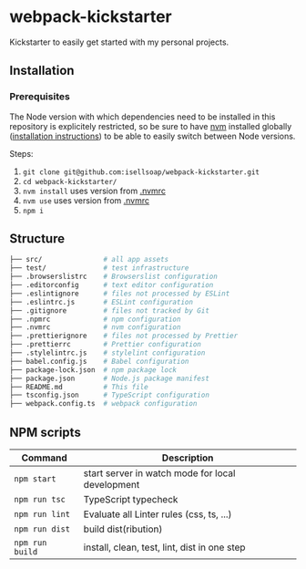 # webpack-kickstarter

Kickstarter to easily get started with my personal projects.

## Installation

### Prerequisites

The Node version with which dependencies need to be installed in this repository is explicitely restricted, so be sure to have [nvm](https://github.com/creationix/nvm) installed globally ([installation instructions](https://github.com/creationix/nvm#install--update-script)) to be able to easily switch between Node versions.

Steps:

1. `git clone git@github.com:isellsoap/webpack-kickstarter.git`
2. `cd webpack-kickstarter/`
3. `nvm install` uses version from [.nvmrc](.nvmrc)
4. `nvm use` uses version from [.nvmrc](.nvmrc)
5. `npm i`

## Structure

```bash
├── src/               # all app assets
├── test/              # test infrastructure
├── .browserslistrc    # Browserslist configuration
├── .editorconfig      # text editor configuration
├── .eslintignore      # files not processed by ESLint
├── .eslintrc.js       # ESLint configuration
├── .gitignore         # files not tracked by Git
├── .npmrc             # npm configuration
├── .nvmrc             # nvm configuration
├── .prettierignore    # files not processed by Prettier
├── .prettierrc        # Prettier configuration
├── .stylelintrc.js    # stylelint configuration
├── babel.config.js    # Babel configuration
├── package-lock.json  # npm package lock
├── package.json       # Node.js package manifest
├── README.md          # This file
├── tsconfig.json      # TypeScript configuration
├── webpack.config.ts  # webpack configuration
```

## NPM scripts

| Command         | Description                                      |
| --------------- | ------------------------------------------------ |
| `npm start`     | start server in watch mode for local development |
| `npm run tsc`   | TypeScript typecheck                             |
| `npm run lint`  | Evaluate all Linter rules (css, ts, ...)         |
| `npm run dist`  | build dist(ribution)                             |
| `npm run build` | install, clean, test, lint, dist in one step     |
